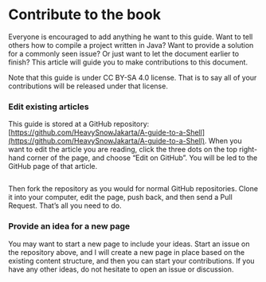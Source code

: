 # Contribute to the book

Everyone is encouraged to add anything he want to this guide. Want to tell others how to compile a project written in Java? Want to provide a solution for a commonly seen issue? Or just want to let the document earlier to finish? This article will guide you to make contributions to this document.

Note that this guide is under CC BY-SA 4.0 license. That is to say all of your contributions will be released under that license.

### Edit existing articles

This guide is stored at a GitHub repository: [https://github.com/HeavySnowJakarta/A-guide-to-a-Shell](https://github.com/HeavySnowJakarta/A-guide-to-a-Shell). When you want to edit the article you are reading, click the three dots on the top right-hand corner of the page, and choose “Edit on GitHub”. You will be led to the GitHub page of that article.

<figure><img src=".gitbook/assets/8AAC1CD5-811D-41DE-B6B1-F2BF41F3B4DF.jpeg" alt=""><figcaption></figcaption></figure>

Then fork the repository as you would for normal GitHub repositories. Clone it into your computer, edit the page, push back, and then send a Pull Request. That’s all you need to do.

### Provide an idea for a new page

You may want to start a new page to include your ideas. Start an issue on the repository above, and I will create a new page in place based on the existing content structure, and then you can start your contributions. If you have any other ideas, do not hesitate to open an issue or discussion.
